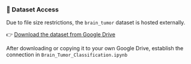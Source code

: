 ### 📁 Dataset Access

Due to file size restrictions, the `brain_tumor` dataset is hosted externally.

👉 [Download the dataset from Google Drive](https://drive.google.com/drive/folders/1aGUT6uNo7q3furVOum4QvOiBG63jN9PS?usp=drive_link)

After downloading or copying it to your own Google Drive, establish the connection in `Brain_Tumor_Classification.ipynb`
